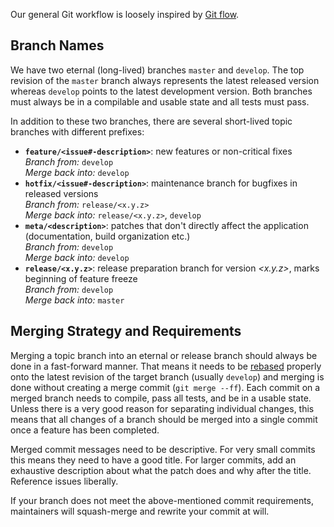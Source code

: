 Our general Git workflow is loosely inspired by [Git flow](https://www.atlassian.com/git/tutorials/comparing-workflows#gitflow-workflow).

## Branch Names

We have two eternal (long-lived) branches `master` and `develop`. The top revision of the `master` branch always represents the latest released version whereas `develop` points to the latest development version. Both branches must always be in a compilable and usable state and all tests must pass.

In addition to these two branches, there are several short-lived topic branches with different prefixes:

- **`feature/<issue#-description>`**: new features or non-critical fixes<br>
   *Branch from:* `develop`<br>
   *Merge back into:* `develop` 
- **`hotfix/<issue#-description>`**: maintenance branch for bugfixes in released versions<br>
   *Branch from:* `release/<x.y.z>`<br>
   *Merge back into:* `release/<x.y.z>`, `develop`
- **`meta/<description>`**: patches that don't directly affect the application (documentation, build organization etc.)<br>
   *Branch from:* `develop`<br>
   *Merge back into:* `develop`
- **`release/<x.y.z>`**: release preparation branch for version *&lt;x.y.z&gt;*, marks beginning of feature freeze<br>
   *Branch from:* `develop`<br>
   *Merge back into:* `master`

## Merging Strategy and Requirements

Merging a topic branch into an eternal or release branch should always be done in a fast-forward manner. That means it needs to be [rebased](https://git-scm.com/docs/git-rebase) properly onto the latest revision of the target branch (usually `develop`) and merging is done without creating a merge commit (`git merge --ff`). Each commit on a merged branch needs to compile, pass all tests, and be in a usable state. Unless there is a very good reason for separating individual changes, this means that all changes of a branch should be merged into a single commit once a feature has been completed.

Merged commit messages need to be descriptive. For very small commits this means they need to have a good title. For larger commits, add an exhaustive description about what the patch does and why after the title. Reference issues liberally.

If your branch does not meet the above-mentioned commit requirements, maintainers will squash-merge and rewrite your commit at will.